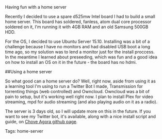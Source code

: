 Having fun with a home server

Recently I decided to use a spare d525mw Intel board I had to build a small home server.
This board has soldered, fanless, atom dual core processor soldered on it, I'm running it
with 4GB RAM and an old Samsung 500GB HDD. 

For the OS, I decided to use Ubuntu Server 15.10. Installing was a bit of a challenge because I have
no monitors and had disabled USB boot a long time ago, so my solution was to lend a monitor just 
for the install proccess. In the meantime I learned about preseeding, which was fun and a good idea
on how to install an OS on it in the future - the board has no hdmi.

##Using a home server

So what good can a home server do? Well, right now, aside from using it as a learning tool I'm 
using to run a Twitter Bot I made, Transmission for torrenting things (web controlled) and 
Owncloud. Owncloud was a bit of pain to setup, but it's working well right now. I plan to install
Plex for video streaming, mpd for audio streaming (and also playing audio on it as a radio).

The server is 3 days old, so I will update more on this in the future. If you want to see my Twitter
bot, it's available, along with a nice install script and guide, on 
[Chove Agora github page](https://github.com/ericoporto/Chove-Agora).

Tags: home-server
